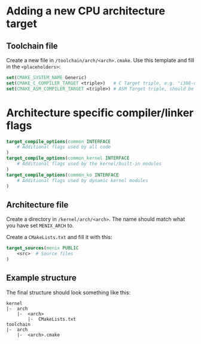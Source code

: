 # Adding a new CPU architecture target

## Toolchain file
Create a new file in `/toolchain/arch/<arch>.cmake`.
Use this template and fill in the `<placeholders>`:

```cmake
set(CMAKE_SYSTEM_NAME Generic)
set(CMAKE_C_COMPILER_TARGET <triple>)	# C Target triple, e.g. "i386-none-elf"
set(CMAKE_ASM_COMPILER_TARGET <triple>)	# ASM Target triple, should be the same as C
```

# Architecture specific compiler/linker flags

```cmake
target_compile_options(common INTERFACE
	# Additional flags used by all code
)
target_compile_options(common_kernel INTERFACE
	# Additional flags used by the kernel/built-in modules
)
target_compile_options(common_ko INTERFACE
	# Additional flags used by dynamic kernel modules
)
```

## Architecture file
Create a directory in `/kernel/arch/<arch>`. The name should match what you have set `MENIX_ARCH` to.

Create a `CMakeLists.txt` and fill it with this:
```cmake
target_sources(menix PUBLIC
	<src>  # Source files
)
```

## Example structure
The final structure should look something like this:
```
kernel
|-	arch
	|-	<arch>
		|-	CMakeLists.txt
toolchain
|-	arch
	|-	<arch>.cmake
```

